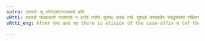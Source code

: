 ```yaml
---
sutra: एतत्तदोः सु लोपोऽकोरनञ्समासे हलि
vRtti: एतत्तदौ यावककारौ नञ्समासे न वर्त्तते तयोर्यः सुशब्दः कश्च तयोः सुशब्दो यस्तदर्थेन संबद्धस्तस्य संहितायां विषये हलि परतो लोपो भवति ॥
vRtti_eng: After एतद् and तद् there is elision of the case-affix त् (of the nominative singular), when a consonant follows it, when these words are not combined with क (V. 3. 71) and have not the Negative Particle in composition.

---
```

